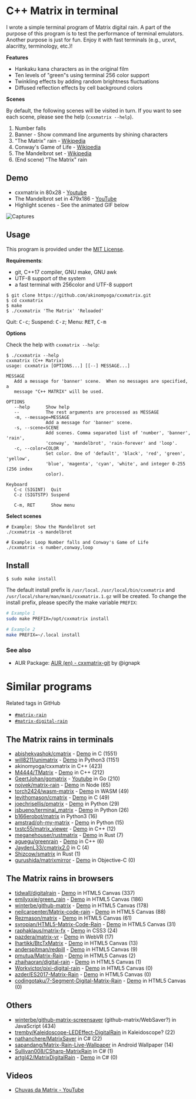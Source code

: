# C++ Matrix in terminal

I wrote a simple terminal program of Matrix digital rain.
A part of the purpose of this program is to test the performance of terminal emulators.
Another purpose is just for fun.
Enjoy it with fast terminals (e.g., urxvt, alacritty, terminology, etc.)!

**Features**

- Hankaku kana characters as in the original film
- Ten levels of "green"s using terminal 256 color support
- Twinkling effects by adding random brightness fluctuations
- Diffused reflection effects by cell background colors

**Scenes**

By default, the following scenes will be visited in turn.
If you want to see each scene, please see the help (`cxxmatrix --help`).

1. Number falls
2. Banner - Show command line arguments by shining characters
3. "The Matrix" rain - [Wikipedia](https://en.wikipedia.org/wiki/Matrix_digital_rain)
4. Conway's Game of Life - [Wikipedia](https://en.wikipedia.org/wiki/Conway%27s_Game_of_Life)
5. The Mandelbrot set - [Wikipedia](https://en.wikipedia.org/wiki/Mandelbrot_set)
6. (End scene) "The Matrix" rain

## Demo

- cxxmatrix in 80x28 - [Youtube](https://www.youtube.com/watch?v=DeKuT8txldc)
- The Mandelbrot set in 479x186 - [YouTube](https://www.youtube.com/watch?v=RtMy4ltebKw)
- Highlight scenes - See the animated GIF below

![Captures](https://raw.githubusercontent.com/wiki/akinomyoga/cxxmatrix/images/cxxmatrix-version01sA.gif)

## Usage

This program is provided under the [MIT License](LICENSE.md).

**Requirements**:

- git, C++17 compiler, GNU make, GNU awk
- UTF-8 support of the system
- a fast terminal with 256color and UTF-8 support

```console
$ git clone https://github.com/akinomyoga/cxxmatrix.git
$ cd cxxmatrix
$ make
$ ./cxxmatrix 'The Matrix' 'Reloaded'
```

Quit: <kbd>C-c</kbd>; Suspend: <kbd>C-z</kbd>; Menu: <kbd>RET</kbd>, <kbd>C-m</kbd>

**Options**

Check the help with `cxxmatrix --help`:

```console
$ ./cxxmatrix --help
cxxmatrix (C++ Matrix)
usage: cxxmatrix [OPTIONS...] [[--] MESSAGE...]

MESSAGE
   Add a message for 'banner' scene.  When no messages are specified, a
   message "C++ MATRIX" will be used.

OPTIONS
   --help      Show help
   --          The rest arguments are processed as MESSAGE
   -m, --message=MESSAGE
               Add a message for 'banner' scene.
   -s, --scene=SCENE
               Add scenes. Comma separated list of 'number', 'banner', 'rain',
               'conway', 'mandelbrot', 'rain-forever' and 'loop'.
   -c, --color=COLOR
               Set color. One of 'default', 'black', 'red', 'green', 'yellow',
               'blue', 'magenta', 'cyan', 'white', and integer 0-255 (256 index
               color).

Keyboard
   C-c (SIGINT)  Quit
   C-z (SIGTSTP) Suspend
   
   C-m, RET      Show menu
```

**Select scenes**

```console
# Example: Show the Mandelbrot set
./cxxmatrix -s mandelbrot

# Example: Loop Number falls and Conway's Game of Life
./cxxmatrix -s number,conway,loop
```

## Install


```console
$ sudo make install
```

The default install prefix is `/usr/local`. `/usr/local/bin/cxxmatrix` and `/usr/local/share/man/man1/cxxmatrix.1.gz` will be created.
To change the install prefix, please specify the make variable `PREFIX`:

```bash
# Example 1
sudo make PREFIX=/opt/cxxmatrix install

# Example 2
make PREFIX=~/.local install
```

### See also

- AUR Package: [AUR (en) - cxxmatrix-git](https://aur.archlinux.org/packages/cxxmatrix-git/) by @ignapk


# Similar programs

Related tags in GitHub

- [`#matrix-rain`](https://github.com/topics/matrix-rain)
- [`#matrix-digital-rain`](https://github.com/topics/matrix-digital-rain)

## The Matrix rains in terminals

- [abishekvashok/cmatrix](https://github.com/abishekvashok/cmatrix) - [Demo](https://github.com/abishekvashok/cmatrix#screencasts) in C (1551)
- [will8211/unimatrix](https://github.com/will8211/unimatrix) - [Demo](https://github.com/will8211/unimatrix#screenshots) in Python3 (1151)
- akinomyoga/cxxmatrix in C++ (423)
- [M4444/TMatrix](https://github.com/M4444/TMatrix) - [Demo](https://github.com/M4444/TMatrix#how-it-looks) in C++ (212)
- [GeertJohan/gomatrix](https://github.com/GeertJohan/gomatrix) - [Youtube](https://www.youtube.com/watch?v=mUXFxSmZMis) in Go (210)
- [nojvek/matrix-rain](https://github.com/nojvek/matrix-rain) - [Demo](https://github.com/nojvek/matrix-rain#screenshots) in Node (65)
- [torch2424/wasm-matrix](https://github.com/torch2424/wasm-matrix) - [Demo](https://github.com/torch2424/wasm-matrix#wasm-matrix) in WASM (49)
- [levithomason/cmatrix](https://github.com/levithomason/cmatrix) - [Demo](https://github.com/levithomason/cmatrix#cmatrix) in C (49)
- [joechrisellis/pmatrix](https://github.com/joechrisellis/pmatrix) - [Demo](https://github.com/joechrisellis/pmatrix#pmatrix-in-action) in Python (29)
- [jsbueno/terminal_matrix](https://github.com/jsbueno/terminal_matrix) - [Demo](https://github.com/jsbueno/terminal_matrix#python-script-to-simulate-the-matrix-screensaver-effect-in-a-posix-terminal) in Python (26)
- [b166erobot/matrix](https://github.com/b166erobot/matrix) in Python3 (16)
- [amstrad/oh-my-matrix](https://github.com/amstrad/oh-my-matrix) - [Demo](https://github.com/amstrad/oh-my-matrix/blob/master/oh-my-matrix.gif) in Python (15)
- [txstc55/matrix_viewer](https://github.com/txstc55/matrix_viewer) - [Demo](https://github.com/txstc55/matrix_viewer#matrix-viewer) in C++ (12)
- [meganehouser/rustmatrix](https://github.com/meganehouser/rustmatrix) - [Demo](https://github.com/meganehouser/rustmatrix#rustmatrix) in Rust (7)
- [aguegu/greenrain](https://github.com/aguegu/greenrain) - [Demo](https://github.com/aguegu/greenrain#greenrain) in C++ (6)
- [JaydenL33/cmatrix2.0](https://github.com/JaydenL33/cmatrix2.0) in C (4)
- [Shizcow/smatrix](https://github.com/Shizcow/smatrix) in Rust (1)
- [gurushida/matrixmirror](https://github.com/gurushida/matrixmirror) - [Demo](https://github.com/gurushida/matrixmirror#matrixmirror) in Objective-C (0)

## The Matrix rains in browsers

- [tidwall/digitalrain](https://github.com/tidwall/digitalrain) - [Demo](https://tidwall.com/digitalrain/) in HTML5 Canvas (337)
- [emilyxxie/green_rain](https://github.com/emilyxxie/green_rain) - [Demo](http://xie-emily.com/generative_art/green_rain.html) in HTML5 Canvas (186)
- [winterbe/github-matrix](https://github.com/winterbe/github-matrix) - [Demo](https://winterbe.com/projects/github-matrix/) in HTML5 Canvas (178)
- [neilcarpenter/Matrix-code-rain](https://github.com/neilcarpenter/Matrix-code-rain) - [Demo](http://neilcarpenter.com/demos/canvas/matrix/) in HTML5 Canvas (88)
- [Rezmason/matrix](https://github.com/Rezmason/matrix) - [Demo](https://rezmason.github.io/matrix/) in HTML5 Canvas (61)
- [syropian/HTML5-Matrix-Code-Rain](https://github.com/syropian/HTML5-Matrix-Code-Rain) - [Demo](https://codepen.io/syropian/pen/bLzAi) in HTML5 Canvas (31)
- [raphaklaus/matrix-fx](https://github.com/raphaklaus/matrix-fx) - [Demo](https://raphaklaus.com/matrix-fx/) in CSS3 (24)
- [pazdera/matrix-vr](https://github.com/pazdera/matrix-vr) - [Demo](https://radek.io/matrix-vr/) in WebVR (17)
- [lhartikk/BtcTxMatrix](https://github.com/lhartikk/BtcTxMatrix) - [Demo](http://lhartikk.github.io/btctxmatrix/) in HTML5 Canvas (13)
- [anderspitman/redpill](https://github.com/anderspitman/redpill) - [Demo](https://anderspitman.net/apps/redpill/) in HTML5 Canvas (9)
- [pmutua/Matrix-Rain](https://github.com/pmutua/Matrix-Rain) - [Demo](https://pmutua.github.io/Matrix-Rain/) in HTML5 Canvas (2)
- [zhaihaoran/digital-rain](https://github.com/zhaihaoran/digital-rain) - [Demo](https://zhaihaoran.github.io/digital-rain/) in HTML5 Canvas (1)
- [Workvictor/pixi-digital-rain](https://github.com/Workvictor/pixi-digital-rain) - [Demo](https://victorpunko.ru/development/digital-rain-v3/) in HTML5 Canvas (0)
- [azder/ES2017-Matrix-Rain](https://github.com/azder/ES2017-Matrix-Rain) - [Demo](https://azder.github.io/ES2017-Matrix-Rain/) in HTML5 Canvas (0)
- [codingotaku/7-Segment-Digital-Matrix-Rain](https://github.com/codingotaku/7-Segment-Digital-Matrix-Rain) - [Demo](https://codingotaku.com/7-Segment-Digital-Matrix-Rain/) in HTML5 Canvas (0)

## Others

- [winterbe/github-matrix-screensaver](https://github.com/winterbe/github-matrix-screensaver) (github-matrix/WebSaver?) in JavaScript (434)
- [tremby/Kaleidoscope-LEDEffect-DigitalRain](https://github.com/tremby/Kaleidoscope-LEDEffect-DigitalRain) in Kaleidoscope? (22)
- [nathanchere/MatrixSaver](https://github.com/nathanchere/MatrixSaver) in C# (22)
- [sapandang/Matrix-Rain-Live-Wallpaper](https://github.com/sapandang/Matrix-Rain-Live-Wallpaper) in Android Wallpaper (14)
- [Sullivan008/CSharp-MatrixRain](https://github.com/Sullivan008/CSharp-MatrixRain) in C# (1)
- [artgl42/MatrixDigitalRain](https://github.com/artgl42/MatrixDigitalRain) - [Demo](https://github.com/artgl42/MatrixDigitalRain#matrixdigitalrain-dll) in C# (0)

## Videos

- [Chuvas da Matrix - YouTube](https://www.youtube.com/watch?v=y9wD8Nck1VA)

